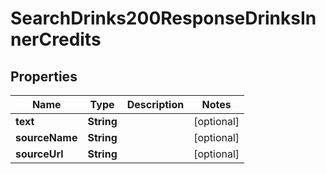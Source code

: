 

# SearchDrinks200ResponseDrinksInnerCredits


## Properties

| Name | Type | Description | Notes |
|------------ | ------------- | ------------- | -------------|
|**text** | **String** |  |  [optional] |
|**sourceName** | **String** |  |  [optional] |
|**sourceUrl** | **String** |  |  [optional] |



